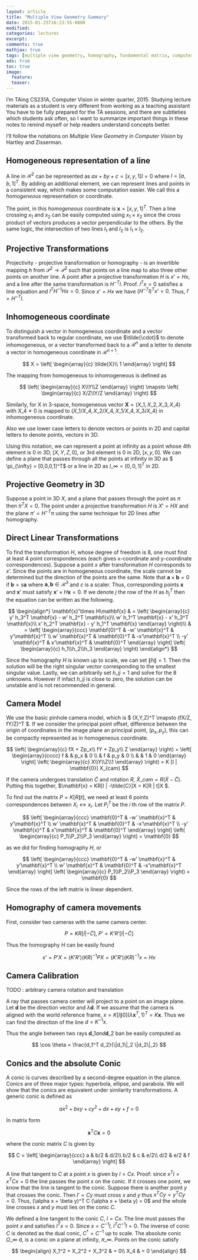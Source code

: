 ```yaml
---
layout: article
title: "Multiple View Geometry Summary"
date: 2015-01-25T16:23:55-0800
modified:
categories: lectures
excerpt:
comments: true
mathjax: true
tags: [multiple view geometry, homography, fundamental matrix, computer vision]
ads: true
toc: true
image:
  feature:
  teaser:
---
```



I’m TAing CS231A, Computer Vision in winter quarter, 2015. Studying lecture materials as a student is very different from working as a teaching assistant You have to be fully prepared for the TA sessions, and there are subtleties which students ask often, so I want to summarize important things in these notes to remind myself or help readers understand concepts better.

I’ll follow the notations on *Multiple View Geometry in Computer Vision* by Hartley and Zisserman.

## Homogeneous representation of a line

A line in $\mathcal{R}^2$ can be represented as $ax+by+c = [x, y, 1] l = 0$ where $l = [a, b, 1]^T$. By adding an additional element, we can represent lines and points in a consistent way, which makes some computation easier. We call this a *homogeneous* representation or coordinate.

The point, in this *homogeneous* coordinate is $\mathbf{x} = [x,y,1]^T$. Then a line crossing $x_1$ and $x_2$ can be easily computed using $x_1 \times x_2$ since the cross product of vectors produces a vector perpendicular to the others. By the same logic, the intersection of two lines $l_1$ and $l_2$ is $l_1 \times l_2$. 


## Projective Transformations

Projectivity - projective transformation or homography - is an invertible mapping $h$ from $\mathcal{P}^2 \rightarrow \mathcal{P}^2$ such that points on a line map to also three other points on another line. A point after a projective transformation $H$ is $x’ = Hx$, and a line after the same transformation is $H^{-T}l$. Proof. $l^Tx = 0$ satisfies a line equation and $l^T H^{-1} Hx = 0$. Since $x’ = Hx$ we have $(H^{-T}l)^Tx’ = 0$. Thus, $l’ = H^{-T}l$.

## Inhomogeneous coordinate

To distinguish a vector in homogeneous coordinate and a vector transformed back to regular coordinate, we use $\tilde{\cdot}$ to denote inhomogeneous, or a vector transformed back to a $\mathcal{R}^n$ and a letter to denote a vector in homogeneous coordinate in $\mathcal{R}^{n+1}$.

$$
X =
\left[
\begin{array}{c}
\tilde{X}\\
1
\end{array}
\right]
$$

The mapping from homogeneous to inhomogeneous is defined as

$$
\left(
\begin{array}{c}
X\\Y\\Z
\end{array}
\right)
\mapsto
\left(
\begin{array}{c}
X/Z\\Y/Z
\end{array}
\right)
$$

Similarly, for X in 3-space, homogeneous vector $\mathbf{X} = (X\_1, X\_2, X\_3, X\_4)$ with $X\_4\neq 0$ is mapped to $(X\_1/X\_4, X\_2/X\_4, X\_1/X\_4, X\_3/X\_4)$ in inhomogeneous coordinate.

Also we use lower case letters to denote vectors or points in 2D and capital letters to denote points, vectors in 3D.

Using this notation, we can represent a point at infinity as a point whose 4th element is 0 in 3D, $[X, Y, Z, 0]$, or 3rd element is 0 in 2D, $[x,y,0]$. We can define a plane that passes through all the points at infinity in 3D as $ \pi\_{\infty} = [0,0,0,1]^T$ or a line in 2D as $l\_\infty = [0,0,1]^T$ in 2D.

## Projective Geometry in 3D

Suppose a point in 3D $X$, and a plane that passes through the point as $\pi$ then $\pi^T X = 0$. The point under a projective transformation $H$ is $X’ = HX$ and the plane $\pi’ = H^{-T}\pi$ using the same technique for 2D lines after homography.

## Direct Linear Transformations

To find the transformation $H$, whose degree of freedom is 8, one must find at least 4 point correspondences (each gives x-coordinate and y-coordinate correspondences). Suppose a point $x$ after transformation $H$ corresponds to $x’$. Since the points are in homogeneous coordinate, the scale cannot be determined but the direction of the points are the same. Note that $\mathbf{a} \times \mathbf{b} = 0$ if $\mathbf{b} = s\mathbf{a}$ where $\mathbf{a},\mathbf{b} \in \mathcal{R}^3$ and $c$ is a scaler. Thus, corresponding points $\mathbf{x}$ and $\mathbf{x}’$ must satisfy $\mathbf{x}’\times H\mathbf{x} = 0$. If we denote $j$ the row of the $H$ as $h_j^T$ then the equation can be written as the following.

$$
\begin{align*}
\mathbf{x}’\times H\mathbf{x} & = 
\left(
\begin{array}{c}
y’ h_3^T \mathbf{x} - w’ h_2^T \mathbf{x}\\
w’ h_1^T \mathbf{x} - x’ h_3^T \mathbf{x}\\
x’ h_2^T \mathbf{x} - y’ h_1^T \mathbf{x}
\end{array}
\right)\\
& = 
\left[
\begin{array}{ccc}
\mathbf{0}^T & -w’ \mathbf{x}^T & y’\mathbf{x}^T \\
w’ \mathbf{x}^T & \mathbf{0}^T  & -x’\mathbf{x}^T \\
-y’ \mathbf{x}^T & x’\mathbf{x}^T & \mathbf{0}^T
\end{array}
\right]
\left(
\begin{array}{c}
h_1\\h_2\\h_3
\end{array}
\right)
\end{align*}
$$

Since the homography $H$ is known up to scale, we can set $\|h\|=1$. Then the solution will be the right singular vector corresponding to the smallest singular value. Lastly, we can arbitrarily set $h\_{ij} = 1$ and solve for the 8 unknowns. However if infact $h\_{ij}$ is close to zero, the solution can be unstable and is not recommended in general.

## Camera Model

We use the basic pinhole camera model, which is $ (X,Y,Z)^T \mapsto (fX/Z, fY/Z)^T $. If we consider the principal point offset, difference between the origin of coordinates in the image plane an principal point, $(p_x, p_y)$, this can be compactly represented as in homogeneous coordinate.

$$
\left(
\begin{array}{c}
fX + Zp_x\\
fY + Zp_y\\
Z
\end{array}
\right) = \left[
\begin{array}{cccc}
f & & p_x & 0 \\
  & f & p_y & 0 \\
& & 1 & 0
\end{array}
\right]
\left(
\begin{array}{c}
X\\Y\\Z\\1
\end{array}
\right)
= K [I | \mathbf{0}] X_{cam}
$$

If the camera undergoes translation $\tilde{C}$ and rotation $R$, $\tilde{X}\_{cam} = R (\tilde{X} - \tilde{C})$. Putting this together, $\mathbf{x} = KR[I \| -\tilde{C}]X = K[R \| t]X $.

To find out the matrix $P = K[R \| t]$, we need at least 6 points correspondences between $X_i \leftrightarrow x_i$. Let $P_i^T$ be the $i$ th row of the matrix $P$.

$$
\left[
\begin{array}{ccc}
\mathbf{0}^T & -w’ \mathbf{x}^T & y’\mathbf{x}^T \\
w’ \mathbf{x}^T & \mathbf{0}^T  & -x’\mathbf{x}^T \\
-y’ \mathbf{x}^T & x’\mathbf{x}^T & \mathbf{0}^T
\end{array}
\right]
\left(
\begin{array}{c}
P_1\\P_2\\P_3
\end{array}
\right)
= \mathbf{0}
$$

as we did for finding homography $H$, or 

$$
\left[
\begin{array}{ccc}
\mathbf{0}^T & -w’ \mathbf{x}^T & y’\mathbf{x}^T \\
w’ \mathbf{x}^T & \mathbf{0}^T  & -x’\mathbf{x}^T 
\end{array}
\right]
\left(
\begin{array}{c}
P_1\\P_2\\P_3
\end{array}
\right)
= \mathbf{0}
$$

Since the rows of the left matrix is linear dependent.

## Homography of camera movements

First, consider two cameras with the same camera center.

$$
P = KR[I | -\tilde{C}], \; P’ = K’R’[I|-\tilde{C}]
$$

Thus the homography $H$ can be easily found

$$
x’ = P’X = (K’R’)(KR)^{-1}PX = (K’R’)(KR)^{-1}x = Hx
$$

## Camera Calibration

TODO : arbitrary camera rotation and translation

A ray that passes camera center will project to a point on an image plane. Let $\mathbf{d}$ be the direction vector and $\lambda \mathbf{d}$. If we assume that the camera is aligned with the world reference frame, $x = K[I \| 0](\lambda \mathbf{x}^T, 1)^T = K\mathbf{x}$. Thus we can find the direction of the line $d = K^{-1}x$.

Thus the angle between two rays $\mathbf{d}\_1 and \mathbf{d}\_2$ ban be easily computed as

$$
\cos \theta = \frac{d_1^T d_2}{\|d_1\|_2  \|d_2\|_2}
$$

## Conics and the absolute Conic

A conic is curves described by a second-degree equation in the plance. Conics are of three major types: hyperbola, ellipse, and parabola. We will show that the conics are equivalent under similarity transformations. A generic conic is defined as

$$
ax^2 + bxy + cy^2 + dx + ey + f = 0
$$

In matrix form

$$
\mathbf{x}^T C \mathbf{x} = 0
$$

where the conic matrix $C$ is given by

$$
C = \left[
\begin{array}{ccc}
a & b/2 & d/2\\
b/2 & c & e/2\\
d/2 & e/2 & f
\end{array}
\right]
$$

A line that tangent to $C$ at a point $x$ is given by $l = Cx$. Proof: since $x^T l = x^T Cx = 0$ the line passes the point $x$ on the conic. If it crosses one point, we know that the line is tangent to the conic. Suppose there is another point $y$ that crosses the conic. Then $l’ = Cy$ must cross $x$ and $y$ thus $x^TCy = y^TCy = 0$. Thus, (\alpha x + \beta y)^T C (\alpha x + \beta y) = 0$ and the whole line crosses $x$ and $y$ must lies on the conic $C$.

We defined a line tangent to the conic $C$, $l = Cx$. The line must passes the point $x$ and satisfies $l^T x = 0$. Since $x = C^{-1}l$, $l^T C^{-1} l = 0$. The inverse of conic $C$ is denoted as the dual conic, $C^* = C^{-1}$ up to scale. 
The absolute conic $\Omega\_\infty$ d, is a conic on a plane at infinity, $\pi\_\infty$. Points on the conic satisfy

$$
\begin{align}
X_1^2 + X_2^2 + X_3^2 & = 0\\
X_4 & = 0
\end{align}
$$



